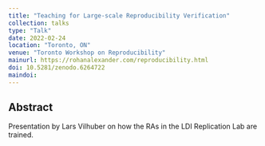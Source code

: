```yaml
---
title: "Teaching for Large-scale Reproducibility Verification"
collection: talks
type: "Talk"
date: 2022-02-24
location: "Toronto, ON"
venue: "Toronto Workshop on Reproducibility"
mainurl: https://rohanalexander.com/reproducibility.html
doi: 10.5281/zenodo.6264722
maindoi: 
---
```


## Abstract

Presentation by Lars Vilhuber on how the RAs in the LDI Replication Lab are trained.
